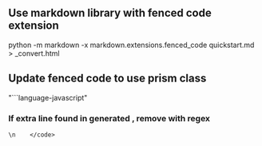 ## Use markdown library with fenced code extension
python -m markdown -x markdown.extensions.fenced_code quickstart.md > _convert.html

## Update fenced code to use prism class
"```language-javascript"

### If extra line found in generated </code>, remove with regex
`\n    </code>`